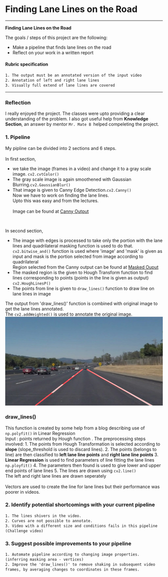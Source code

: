 
# **Finding Lane Lines on the Road** 


---

**Finding Lane Lines on the Road**

The goals / steps of this project are the following:
* Make a pipeline that finds lane lines on the road
* Reflect on your work in a written report

#### Rubric specification
    1. The output must be an annotated version of the input video
    2. Annotation of left and right lane lines
    3. Visually full extend of lane lines are covered
    

[//]: # (Image References)

[image3]: ./test_images/solidWhiteCurveout.jpg
---

### Reflection

I really enjoyed the project. The classes were upto providing a clear understanding of the problem. I also got useful help from **Knowledge Section**, an answer by mentor ```Mr. Mate B ```helped compeleting the project.

### 1. Pipeline

My pipline can be divided into 2 sections and 6 steps.<br><br>
In first section,<br>
   * we take the image (frames in a video) and change it to a gray scale image. ```cv2.cvtColor()```<br>
   * The gray scale image is again smoothened with Gaussian Blurring.```cv2.GaussianBlur()```<br>
   * That image is given to Canny Edge Detection.```cv2.Canny()```<br>
   Now we have to work on finding the lane lines.<br>
   Upto this was easy and from the lectures.<br><br>
   Image can be found at [Canny Output](./test_images/out1.jpg)<br>
   <br>

In second section, <br>
   * The image with edges is processed to take only the portion with the lane lines and quadrilateral masking function is used to do that.<br>```cv2.bitwise_and()``` function is used where 'image' and 'mask' is given as input and mask is the portion selected from image according to quadrilateral<br>
    Region selected from the Canny output can be found at [Masked Ouput](./test_images/out2.jpg)<br>
   * The masked region is the given to Hough Transform function to find lines corresponding to points (points in the line is given as output) ```cv2.HoughLinesP()```<br>
   * The points from line is given to ```draw_lines()``` function to draw line on lane lines in image<br>
    
 The output from 'draw_lines()' function is combined with original image to get the lane lines annotated. <br>
 The ```cv2.addWeighted()``` is used to annotate the original image.
    ![alt text][image3]
    
  ### draw_lines()
  
  This function is created by some help from a blog describing use of ```np.polyfit()``` in Linear Regression<br>
  Input : points returned by Hough function . The preprocessing steps involved:
      1. The points from Hough Transformation is selected according to **slope** 
         (slope_threshold is used to discard lines).
      2. The points (belongs to line) are then classified to **left lane line points** and **right lane line points**
      3. **Linear Regression** is used to find parameters of line fitting the lane lines ```np.ployfit()```
      4. The parameters then found is used to give lower and upper end points of lane lines
      5. The lines are drawn using ```cv2.line()```<br>
    The left and right lane lines are drawn seperately<br>
    <br>
    Vectors are used to create the line for lane lines but their performance was poorer in videos.<br>

### 2. Identify potential shortcomings with your current pipeline
    
    1. The lines shivers in the video.
    2. Curves are not possible to annotate. 
    3. Video with a different size and conditions fails in this pipeline (Challenge video)
    

### 3. Suggest possible improvements to your pipeline

    1. Automate pipeline according to changing image properties. (inferring masking area - vertices) 
    2. Improve the 'draw_lines()' to remove shaking in subsequent video frames, by averaging changes to coordinates in these frames.
       
    

